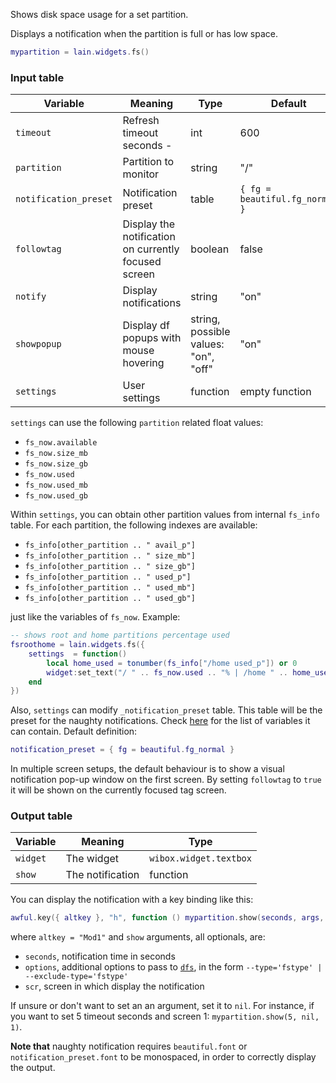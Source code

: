 Shows disk space usage for a set partition.

Displays a notification when the partition is full or has low space.

```lua
mypartition = lain.widgets.fs()
```

### Input table

Variable | Meaning | Type | Default
--- | --- | --- | ---
`timeout` | Refresh timeout seconds -| int | 600
`partition` | Partition to monitor | string | "/"
`notification_preset` | Notification preset | table | `{ fg = beautiful.fg_normal }`
`followtag` | Display the notification on currently focused screen | boolean | false
`notify` | Display notifications | string | "on"
`showpopup` | Display df popups with mouse hovering | string, possible values: "on", "off" | "on"
`settings` | User settings | function | empty function

`settings` can use the following `partition` related float values:

* `fs_now.available`
* `fs_now.size_mb`
* `fs_now.size_gb`
* `fs_now.used`
* `fs_now.used_mb`
* `fs_now.used_gb`

Within `settings`, you can obtain other partition values from internal `fs_info` table. For each partition, the following indexes are available:

*  `fs_info[other_partition .. " avail_p"]`
*  `fs_info[other_partition .. " size_mb"]`
*  `fs_info[other_partition .. " size_gb"]`
*  `fs_info[other_partition .. " used_p"]`
*  `fs_info[other_partition .. " used_mb"]`
*  `fs_info[other_partition .. " used_gb"]`

just like the variables of `fs_now`. Example:

```lua
-- shows root and home partitions percentage used
fsroothome = lain.widgets.fs({
    settings  = function()
        local home_used = tonumber(fs_info["/home used_p"]) or 0
        widget:set_text("/ " .. fs_now.used .. "% | /home " .. home_used .. "% ")
    end
})
```

Also, `settings` can modify `_notification_preset` table. This table will be the preset for the naughty notifications. Check [here](https://awesomewm.org/doc/api/libraries/naughty.html#notify) for the list of variables it can contain. Default definition:

```lua
notification_preset = { fg = beautiful.fg_normal }
```

In multiple screen setups, the default behaviour is to show a visual notification pop-up window on the first screen. By setting `followtag` to `true` it will be shown on the currently focused tag screen.

### Output table

Variable | Meaning | Type
--- | --- | ---
`widget` | The widget | `wibox.widget.textbox`
`show` | The notification | function

You can display the notification with a key binding like this:

```lua
awful.key({ altkey }, "h", function () mypartition.show(seconds, args, scr) end),
```

where ``altkey = "Mod1"`` and ``show`` arguments, all optionals, are:

* `seconds`, notification time in seconds
* `options`, additional options to pass to [`dfs`](https://github.com/copycat-killer/lain/blob/master/scripts/dfs), in the form `--type='fstype' | --exclude-type='fstype'`
* `scr`, screen in which display the notification

If unsure or don't want to set an an argument, set it to `nil`. For instance, if you want to set 5 timeout seconds and screen 1: `mypartition.show(5, nil, 1)`.

**Note that** naughty notification requires `beautiful.font` or `notification_preset.font` to be monospaced, in order to correctly display the output.